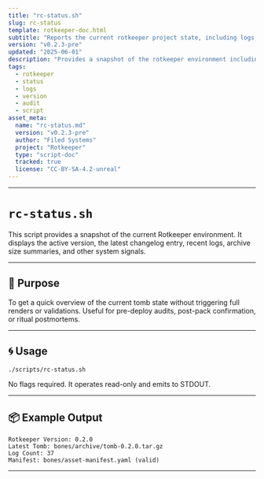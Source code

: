 ```yaml
---
title: "rc-status.sh"
slug: rc-status
template: rotkeeper-doc.html
subtitle: "Reports the current rotkeeper project state, including logs, active version, and tomb status."
version: "v0.2.3-pre"
updated: "2025-06-01"
description: "Provides a snapshot of the rotkeeper environment including changelog info, log count, manifest state, and current archive status."
tags:
  - rotkeeper
  - status
  - logs
  - version
  - audit
  - script
asset_meta:
  name: "rc-status.md"
  version: "v0.2.3-pre"
  author: "Filed Systems"
  project: "Rotkeeper"
  type: "script-doc"
  tracked: true
  license: "CC-BY-SA-4.2-unreal"
---
```

---

# `rc-status.sh`

This script provides a snapshot of the current Rotkeeper environment. It displays the active version, the latest changelog entry, recent logs, archive size summaries, and other system signals.

---

## 🧠 Purpose

To get a quick overview of the current tomb state without triggering full renders or validations. Useful for pre-deploy audits, post-pack confirmation, or ritual postmortems.

---

## 🌀 Usage

```bash
./scripts/rc-status.sh
```

No flags required. It operates read-only and emits to STDOUT.

---

## 📦 Example Output

```
Rotkeeper Version: 0.2.0
Latest Tomb: bones/archive/tomb-0.2.0.tar.gz
Log Count: 37
Manifest: bones/asset-manifest.yaml (valid)
```

---



<!-- 🎴 Limerick 1:
To query the bones with a glance so wise,
rc-status lets no secret disguise.
It shows you the state,
Before it’s too late,
And warns of decays in disguise.
-->

<!-- 🎴 Limerick 2:
In the hush of the script’s midnight tune,
status reveals what lurks in the tomb.
With version in line,
And logs all in time,
It guides your next ritual by noon.
-->
